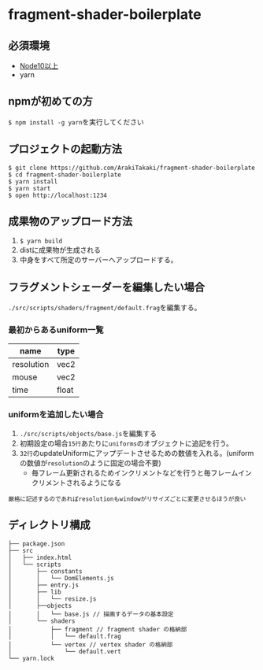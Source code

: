 # fragment-shader-boilerplate

## 必須環境

- [Node10以上](https://nodejs.org/ja/)
- yarn


## npmが初めての方

`$ npm install -g yarn`を実行してください

## プロジェクトの起動方法

```shell
$ git clone https://github.com/ArakiTakaki/fragment-shader-boilerplate
$ cd fragment-shader-boilerplate
$ yarn install
$ yarn start
$ open http://localhost:1234
```

## 成果物のアップロード方法

1. `$ yarn build`
2. distに成果物が生成される
3. 中身をすべて所定のサーバーへアップロードする。

## フラグメントシェーダーを編集したい場合

`./src/scripts/shaders/fragment/default.frag`を編集する。

### 最初からあるuniform一覧

| name       | type  |
|------------|-------|
| resolution | vec2  |
| mouse      | vec2  |
| time       | float |


### uniformを追加したい場合

1. `./src/scripts/objects/base.js`を編集する
2. 初期設定の場合`15行`あたりに`uniforms`のオブジェクトに追記を行う。
3. `32行`のupdateUniformにアップデートさせるための数値を入れる。(uniformの数値が`resolution`のように固定の場合不要)
    - 毎フレーム更新されるためインクリメントなどを行うと毎フレームインクリメントされるようになる

`厳格に記述するのであればresolutionもwindowがリサイズごとに変更させるほうが良い`

## ディレクトリ構成

```
├── package.json
├── src
│   ├── index.html
│   └── scripts
│       ├── constants
│       │   └── DomElements.js
│       ├── entry.js
│       ├── lib
│       │   └── resize.js
│       ├──objects 
│       │   └── base.js // 描画するデータの基本設定
│       └── shaders
│           ├── fragment // fragment shader の格納部
│           │   └── default.frag
│           └── vertex // vertex shader の格納部
│               └── default.vert
└── yarn.lock
```


